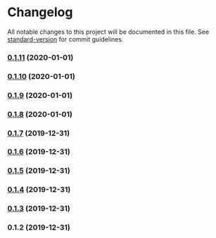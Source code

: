 # Changelog

All notable changes to this project will be documented in this file. See [standard-version](https://github.com/conventional-changelog/standard-version) for commit guidelines.

### [0.1.11](https://github.com/karoletrych/vue-cron-editor/compare/v0.1.10...v0.1.11) (2020-01-01)

### [0.1.10](https://github.com/karoletrych/vue-cron-editor/compare/v0.1.9...v0.1.10) (2020-01-01)

### [0.1.9](https://github.com/karoletrych/vue-cron-editor/compare/v0.1.8...v0.1.9) (2020-01-01)

### [0.1.8](https://github.com/karoletrych/vue-cron-editor/compare/v0.1.7...v0.1.8) (2020-01-01)

### [0.1.7](https://github.com/karoletrych/vue-cron-editor/compare/v0.1.6...v0.1.7) (2019-12-31)

### [0.1.6](https://github.com/karoletrych/vue-cron-editor/compare/v0.1.5...v0.1.6) (2019-12-31)

### [0.1.5](https://github.com/karoletrych/vue-cron-editor/compare/v0.1.4...v0.1.5) (2019-12-31)

### [0.1.4](https://github.com/karoletrych/vue-cron-editor/compare/v0.1.3...v0.1.4) (2019-12-31)

### [0.1.3](https://github.com/karoletrych/vue-cron-editor/compare/v0.1.2...v0.1.3) (2019-12-31)

### 0.1.2 (2019-12-31)
